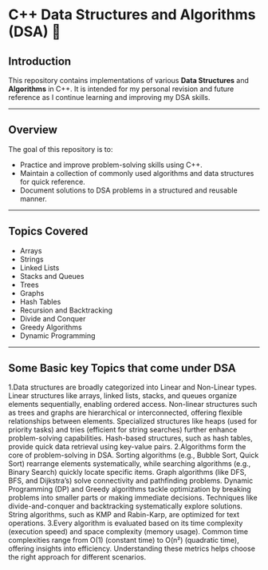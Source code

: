 # C++ Data Structures and Algorithms (DSA) 🚀

## Introduction
This repository contains implementations of various **Data Structures** and **Algorithms** in C++. It is intended for my personal revision and future reference as I continue learning and improving my DSA skills.

---

## Overview
The goal of this repository is to:
- Practice and improve problem-solving skills using C++.
- Maintain a collection of commonly used algorithms and data structures for quick reference.
- Document solutions to DSA problems in a structured and reusable manner.

---

## Topics Covered
- Arrays
- Strings
- Linked Lists 
- Stacks and Queues
- Trees 
- Graphs 
- Hash Tables
- Recursion and Backtracking
- Divide and Conquer
- Greedy Algorithms
- Dynamic Programming

---
## Some Basic key Topics that come under DSA
1.Data structures are broadly categorized into Linear and Non-Linear types. Linear structures like arrays, linked lists, stacks, and queues organize elements sequentially, enabling ordered access. Non-linear 
  structures such as trees and graphs are hierarchical or interconnected, offering flexible relationships between elements. Specialized structures like heaps (used for priority tasks) and tries (efficient for 
  string searches) further enhance problem-solving capabilities. Hash-based structures, such as hash tables, provide quick data retrieval using key-value pairs.
2.Algorithms form the core of problem-solving in DSA. Sorting algorithms (e.g., Bubble Sort, Quick Sort) rearrange elements systematically, while searching algorithms (e.g., Binary Search) quickly locate specific 
  items. Graph algorithms (like DFS, BFS, and Dijkstra’s) solve connectivity and pathfinding problems. Dynamic Programming (DP) and Greedy algorithms tackle optimization by breaking problems into smaller parts or 
  making immediate decisions. Techniques like divide-and-conquer and backtracking systematically explore solutions. String algorithms, such as KMP and Rabin-Karp, are optimized for text operations.
3.Every algorithm is evaluated based on its time complexity (execution speed) and space complexity (memory usage). Common time complexities range from O(1) (constant time) to O(n²) (quadratic time), offering 
  insights into efficiency. Understanding these metrics helps choose the right approach for different scenarios.
